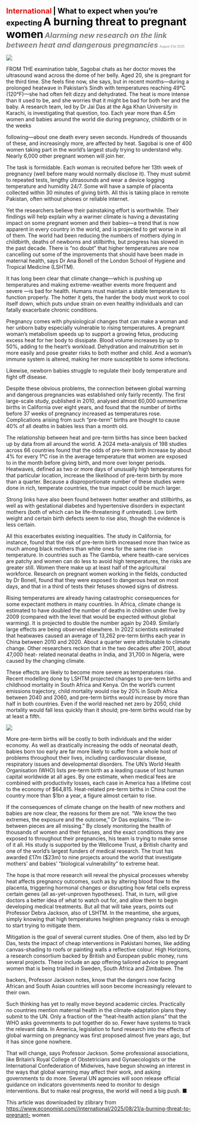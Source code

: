 <span style="color:#E3120B; font-size:14.9pt; font-weight:bold;">International</span> <span style="color:#000000; font-size:14.9pt; font-weight:bold;">| What to expect when you’re expecting</span>
<span style="color:#000000; font-size:21.0pt; font-weight:bold;">A burning threat to pregnant women</span>
<span style="color:#808080; font-size:14.9pt; font-weight:bold; font-style:italic;">Alarming new research on the link between heat and dangerous pregnancies</span>
<span style="color:#808080; font-size:6.2pt;">August 21st 2025</span>

![](../images/047_A_burning_threat_to_pregnant_women/p0195_img01.jpeg)

FROM THE examination table, Sagobai chats as her doctor moves the ultrasound wand across the dome of her belly. Aged 20, she is pregnant for the third time. She feels fine now, she says, but in recent months—during a prolonged heatwave in Pakistan’s Sindh with temperatures reaching 49°C (120°F)—she had often felt dizzy and dehydrated. The heat is more intense than it used to be, and she worries that it might be bad for both her and the baby. A research team, led by Dr Jai Das at the Aga Khan University in Karachi, is investigating that question, too. Each year more than 4.5m women and babies around the world die during pregnancy, childbirth or in the weeks

following—about one death every seven seconds. Hundreds of thousands of these, and increasingly more, are affected by heat. Sagobai is one of 400 women taking part in the world’s largest study trying to understand why. Nearly 6,000 other pregnant women will join her.

The task is formidable. Each woman is recruited before her 13th week of pregnancy (well before many would normally disclose it). They must submit to repeated tests, lengthy ultrasounds and wear a device logging temperature and humidity 24/7. Some will have a sample of placenta collected within 30 minutes of giving birth. All this is taking place in remote Pakistan, often without phones or reliable internet.

Yet the researchers believe their painstaking effort is worthwhile. Their findings will help explain why a warmer climate is having a devastating impact on some pregnant women and their babies—a trend that is now apparent in every country in the world, and is projected to get worse in all of them. The world had been reducing the numbers of mothers dying in childbirth, deaths of newborns and stillbirths, but progress has slowed in the past decade. There is “no doubt” that higher temperatures are now cancelling out some of the improvements that should have been made in maternal health, says Dr Ana Bonell of the London School of Hygiene and Tropical Medicine (LSHTM).

It has long been clear that climate change—which is pushing up temperatures and making extreme-weather events more frequent and severe —is bad for health. Humans must maintain a stable temperature to function properly. The hotter it gets, the harder the body must work to cool itself down, which puts undue strain on even healthy individuals and can fatally exacerbate chronic conditions.

Pregnancy comes with physiological changes that can make a woman and her unborn baby especially vulnerable to rising temperatures. A pregnant woman’s metabolism speeds up to support a growing fetus, producing excess heat for her body to dissipate. Blood volume increases by up to 50%, adding to the heart’s workload. Dehydration and malnutrition set in more easily and pose greater risks to both mother and child. And a woman’s immune system is altered, making her more susceptible to some infections.

Likewise, newborn babies struggle to regulate their body temperature and fight off disease.

Despite these obvious problems, the connection between global warming and dangerous pregnancies was established only fairly recently. The first large-scale study, published in 2010, analysed almost 60,000 summertime births in California over eight years, and found that the number of births before 37 weeks of pregnancy increased as temperatures rose. Complications arising from such “pre-term” births are thought to cause 40% of all deaths in babies less than a month old.

The relationship between heat and pre-term births has since been backed up by data from all around the world. A 2024 meta-analysis of 198 studies across 66 countries found that the odds of pre-term birth increase by about 4% for every 1°C rise in the average temperature that women are exposed to in the month before giving birth, and more over longer periods. Heatwaves, defined as two or more days of unusually high temperatures for that particular location, increase the likelihood of pre-term birth by more than a quarter. Because a disproportionate number of these studies were done in rich, temperate countries, the true impact could be much larger.

Strong links have also been found between hotter weather and stillbirths, as well as with gestational diabetes and hypertensive disorders in expectant mothers (both of which can be life-threatening if untreated). Low birth weight and certain birth defects seem to rise also, though the evidence is less certain.

All this exacerbates existing inequalities. The study in California, for instance, found that the risk of pre-term birth increased more than twice as much among black mothers than white ones for the same rise in temperature. In countries such as The Gambia, where health-care services are patchy and women can do less to avoid high temperatures, the risks are greater still. Women there make up at least half of the agricultural workforce. Research on pregnant women working in the fields, conducted by Dr Bonell, found that they were exposed to dangerous heat on most days, and that in a third of tests their fetuses showed signs of distress.

Rising temperatures are already having catastrophic consequences for some expectant mothers in many countries. In Africa, climate change is estimated to have doubled the number of deaths in children under five by 2009 (compared with the level that would be expected without global warming). It is projected to double the number again by 2049. Similarly large effects are being observed elsewhere. In 2022 scientists estimated that heatwaves caused an average of 13,262 pre-term births each year in China between 2010 and 2020. About a quarter were attributable to climate change. Other researchers reckon that in the two decades after 2001, about 47,000 heat- related neonatal deaths in India, and 31,700 in Nigeria, were caused by the changing climate.

These effects are likely to become more severe as temperatures rise. Recent modelling done by LSHTM projected changes to pre-term births and childhood mortality in South Africa and Kenya. On the world’s current emissions trajectory, child mortality would rise by 20% in South Africa between 2040 and 2060, and pre-term births would increase by more than half in both countries. Even if the world reached net zero by 2050, child mortality would fall less quickly than it should; pre-term births would rise by at least a fifth.

![](../images/047_A_burning_threat_to_pregnant_women/p0198_img01.jpeg)

More pre-term births will be costly to both individuals and the wider economy. As well as drastically increasing the odds of neonatal death, babies born too early are far more likely to suffer from a whole host of problems throughout their lives, including cardiovascular disease, respiratory issues and developmental disorders. The UN’s World Health Organisation (WHO) lists pre-term birth as a leading cause of lost human capital worldwide at all ages. By one estimate, when medical fees are combined with productivity losses, each case in America has a lifetime cost to the economy of $64,815. Heat-related pre-term births in China cost the country more than $1bn a year, a figure almost certain to rise.

If the consequences of climate change on the health of new mothers and babies are now clear, the reasons for them are not. “We know the two extremes, the exposure and the outcome,” Dr Das explains. “The in-between pieces are all missing.” By closely monitoring the health of thousands of women and their fetuses, and the exact conditions they are exposed to throughout their pregnancies, his team is trying to make sense of it all. His study is supported by the Wellcome Trust, a British charity and one of the world’s largest funders of medical research. The trust has awarded £17m ($23m) to nine projects around the world that investigate mothers’ and babies’ “biological vulnerability” to extreme heat.

The hope is that more research will reveal the physical processes whereby heat affects pregnancy outcomes, such as by altering blood flow to the placenta, triggering hormonal changes or disrupting how fetal cells express certain genes (all as-yet-unproven hypotheses). That, in turn, will give doctors a better idea of what to watch out for, and allow them to begin developing medical treatments. But all that will take years, points out Professor Debra Jackson, also of LSHTM. In the meantime, she argues, simply knowing that high temperatures heighten pregnancy risks is enough to start trying to mitigate them.

Mitigation is the goal of several current studies. One of them, also led by Dr Das, tests the impact of cheap interventions in Pakistani homes, like adding canvas-shading to roofs or painting walls a reflective colour. High Horizons, a research consortium backed by British and European public money, runs several projects. These include an app offering tailored advice to pregnant women that is being trialled in Sweden, South Africa and Zimbabwe. The

backers, Professor Jackson notes, know that the dangers now facing African and South Asian countries will soon become increasingly relevant to their own.

Such thinking has yet to really move beyond academic circles. Practically no countries mention maternal health in the climate-adaptation plans they submit to the UN. Only a fraction of the “heat-health action plans” that the WHO asks governments to put together do so. Fewer have systems to track the relevant data. In America, legislation to fund research into the effects of global warming on pregnancy was first proposed almost five years ago, but it has since gone nowhere.

That will change, says Professor Jackson. Some professional associations, like Britain’s Royal College of Obstetricians and Gynaecologists or the International Confederation of Midwives, have begun showing an interest in the ways that global warming may affect their work, and asking governments to do more. Several UN agencies will soon release official guidance on indicators governments need to monitor to design interventions. But to make real progress, the world will need a big push. ■

This article was downloaded by zlibrary from https://www.economist.com//international/2025/08/21/a-burning-threat-to-pregnant- women